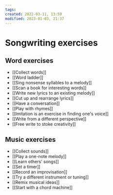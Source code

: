 ```yaml
---
tags:
created: 2022-03-11, 13:59
modified: 2023-01-03, 21:37
---
```


# Songwriting exercises

## Word exercises
- [[Collect words]]
- [[Word ladder]]
- [[Sing nonsense syllables to a melody]]
- [[Scan a book for interesting words]]
- [[Write new lyrics to an existing melody]]
- [[Cut up and rearrange lyrics]]
- [[Have a conversation]]
- [[Play with rhymes]]
- [[Imitation is an exercise in finding one's voice]]
- [[Write from a different perspective]]
- [[Free write to stoke creativity]]

## Music exercises
- [[Collect sounds]]
- [[Play a one-note melody]]
- [[Learn others' songs]]
- [[Set a timer]]
- [[Record an improvisation]]
- [[Try a different instrument or tuning]]
- [[Remix musical ideas]]
- [[Start with a chord machine]]